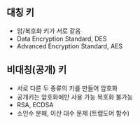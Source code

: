 ## 대칭 키
- 암/복호화 키가 서로 같음
- Data Encryption Standard, DES
- Advanced Encryption Standard, AES

## 비대칭(공개) 키
- 서로 다른 두 종류의 키를 만들어 암호화
- 공개키는 암호화에만 사용 가능 복호화 불가능
- RSA, ECDSA
- 소인수 분해, 이산 대수 문제 (트랩도어 함수)


